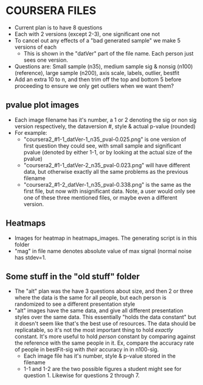 COURSERA FILES
=================



* Current plan is to have 8 questions
* Each with 2 versions (except 2-3), one significant one not
* To cancel out any effects of a "bad generated sample" we make 5 versions of each
	* This is shown in the "datVer" part of the file name. Each person just sees one version.
* Questions are: Small sample (n35), medium sample sig & nonsig (n100) (reference), large sample (n200), axis scale, labels, outlier, bestfit
* Add an extra 10 to n, and then trim off the top and bottom 5 before proceeding to ensure we only get outliers when we want them?


pvalue plot images
----------------
  * Each image filename has it's number, a 1 or 2 denoting the sig or non sig version respectively, the dataversion #, style & actual p-value (rounded)
  * For example: 
  	 * "coursera2_#1-1_datVer-1_n35_pval-0.025.png" is one version of first question they could see, with small sample and significant pvalue (denoted by either 1-1, or by looking at the actual size of the pvalue)
  	 * "coursera2_#1-1_datVer-2_n35_pval-0.023.png" will have different data, but otherwise exactly all the same problems as the previous filename
  	 * "coursera2_#1-2_datVer-1_n35_pval-0.338.png" is the same as the first file, but now with insignificant data. Note, a user would only see one of these three mentioned files, or maybe even a different version.


Heatmaps
-----
* Images for heatmap in heatmaps_images. The generating script is in this folder
* "mag" in file name denotes absolute value of max signal (normal noise has stdev=1.

Some stuff in the "old stuff" folder
----------
* The "alt" plan was the have 3 questions about size, and then 2 or three where the data is the same for all people, but each person is randomized to see a different presentation style
* "alt" images have the same data, and give all different presentation styles over the same data. This essentially "holds the data constant" but it doesn't seem like that's the best use of resources. The data should be replicatable, so it's not the most important thing to hold *exactly* constant. It's more useful to hold *person* constant by comparing against the reference with the same people in it. Ex, compare the accuracy rate of people in bestFit-sig with *their* accuracy in in n100-sig. 
  * Each image file has it's number, style & p-value stored in the filename
  * 1-1 and 1-2 are the two possible figures a student might see for question 1. Likewise for questions 2 through 7.
  
  




